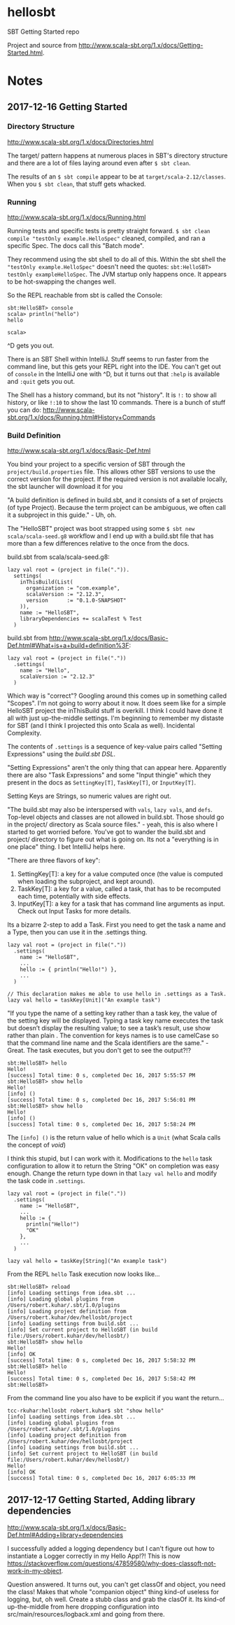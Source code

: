 # hellosbt
SBT Getting Started repo

Project and source from http://www.scala-sbt.org/1.x/docs/Getting-Started.html.

# Notes

## 2017-12-16 Getting Started

### Directory Structure

http://www.scala-sbt.org/1.x/docs/Directories.html

The target/ pattern happens at numerous places in SBT's directory structure and there are a lot of files laying around
even after `$ sbt clean`.

The results of an `$ sbt compile` appear to be at `target/scala-2.12/classes`.  When you `$ sbt clean`, that stuff gets
whacked.

### Running

http://www.scala-sbt.org/1.x/docs/Running.html

Running tests and specific tests is pretty straight forward.  `$ sbt clean compile "testOnly example.HelloSpec"`
cleaned, compiled, and ran a specific Spec.  The docs call this "Batch mode".

They recommend using the sbt shell to do all of this.  Within the sbt shell the `"testOnly example.HelloSpec"` doesn't
need the quotes:  `sbt:HelloSBT> testOnly exampleHelloSpec`.  The JVM startup only happens once.  It appears to be
hot-swapping the changes well.

So the REPL reachable from sbt is called the Console:

    sbt:HelloSBT> console
    scala> println("hello")
    hello

    scala>

^D gets you out.

There is an SBT Shell within IntelliJ.  Stuff seems to run faster from the command line, but this gets your REPL right
into the IDE.  You can't get out of `console` in the IntelliJ one with ^D, but it turns out that `:help` is available
and `:quit` gets you out.

The Shell has a history command, but its not "history".  It is `!:` to show all history, or like `!:10` to show the last
10 commands.  There is a bunch of stuff you can do:  http://www.scala-sbt.org/1.x/docs/Running.html#History+Commands

### Build Definition

http://www.scala-sbt.org/1.x/docs/Basic-Def.html

You bind your project to a specific version of SBT through the `project/build.properties` file.  This allows other
SBT versions to use the correct version for the project.  If the required version is not available locally, the sbt
launcher will download it for you

"A build definition is defined in build.sbt, and it consists of a set of projects (of type Project). Because the term
project can be ambiguous, we often call it a subproject in this guide." - Uh, oh.

The "HelloSBT" project was boot strapped using some `$ sbt new scala/scala-seed.g8` workflow and I end up with a
build.sbt file that has more than a few differences relative to the once from the docs.

build.sbt from scala/scala-seed.g8:
```
lazy val root = (project in file(".")).
  settings(
    inThisBuild(List(
      organization := "com.example",
      scalaVersion := "2.12.3",
      version      := "0.1.0-SNAPSHOT"
    )),
    name := "HelloSBT",
    libraryDependencies += scalaTest % Test
  )
```

build.sbt from http://www.scala-sbt.org/1.x/docs/Basic-Def.html#What+is+a+build+definition%3F:
```
lazy val root = (project in file("."))
  .settings(
    name := "Hello",
    scalaVersion := "2.12.3"
  )
```

Which way is "correct"?  Googling around this comes up in something called "Scopes".  I'm not going to worry about it
now.  It does seem like for a simple HelloSBT project the inThisBuild stuff is overkill.  I think I could have done it
all with just up-the-middle settings.  I'm beginning to remember my distaste for SBT (and I think I projected this onto
Scala as well).  Incidental Complexity.

The contents of `.settings` is a sequence of key-value pairs called "Setting Expressions" using the *build.sbt DSL*.

"Setting Expressions" aren't the only thing that can appear here.  Apparently there are also "Task Expressions" and
some "Input thingie" which they present in the docs as `SettingKey[T]`, `TaskKey[T]`, or `InputKey[T]`.

Setting Keys are Strings, so numeric values are right out.

"The build.sbt may also be interspersed with `vals`, `lazy vals`, and `defs`.  Top-level objects and classes are not
allowed in build.sbt.  Those should go in the project/ directory as Scala source files." - yeah, this is also where I
started to get worried before.  You've got to wander the build.sbt and project/ directory to figure out what is going
on.  Its not a "everything is in one place" thing.  I bet IntelliJ helps here.

"There are three flavors of key":

1. SettingKey[T]: a key for a value computed once (the value is computed when loading the subproject, and kept around).
1. TaskKey[T]: a key for a value, called a task, that has to be recomputed each time, potentially with side effects.
1. InputKey[T]: a key for a task that has command line arguments as input. Check out Input Tasks for more details.

Its a bizarre 2-step to add a Task.  First you need to get the task a name and a Type, then you can use it in the
.settings thing.

```
lazy val root = (project in file("."))
  .settings(
    name := "HelloSBT",
    ...
    hello := { println("Hello!") },
    ...
  )

// This declaration makes me able to use hello in .settings as a Task.
lazy val hello = taskKey[Unit]("An example task")
```

"If you type the name of a setting key rather than a task key, the value of the setting key will be displayed. Typing a
task key name executes the task but doesn’t display the resulting value; to see a task’s result, use show <task name>
rather than plain <task name>. The convention for keys names is to use camelCase so that the command line name and the
Scala identifiers are the same." - Great.  The task executes, but you don't get to see the output?!?

```
sbt:HelloSBT> hello
Hello!
[success] Total time: 0 s, completed Dec 16, 2017 5:55:57 PM
sbt:HelloSBT> show hello
Hello!
[info] ()
[success] Total time: 0 s, completed Dec 16, 2017 5:56:01 PM
sbt:HelloSBT> show hello
Hello!
[info] ()
[success] Total time: 0 s, completed Dec 16, 2017 5:58:24 PM
```
The `[info] ()` is the return value of hello which is a `Unit` (what Scala calls the concept of *void*)

I think this stupid, but I can work with it.  Modifications to the `hello` task configuration to allow it to return the
String "OK" on completion was easy enough.  Change the return type down in that `lazy val hello` and modify the task
code in `.settings`.

```
lazy val root = (project in file("."))
  .settings(
    name := "HelloSBT",
    ...
    hello := {
      println("Hello!")
      "OK"
    },
    ...
  )

lazy val hello = taskKey[String]("An example task")
```

From the REPL `hello` Task execution now looks like...

```
sbt:HelloSBT> reload
[info] Loading settings from idea.sbt ...
[info] Loading global plugins from /Users/robert.kuhar/.sbt/1.0/plugins
[info] Loading project definition from /Users/robert.kuhar/dev/hellosbt/project
[info] Loading settings from build.sbt ...
[info] Set current project to HelloSBT (in build file:/Users/robert.kuhar/dev/hellosbt/)
sbt:HelloSBT> show hello
Hello!
[info] OK
[success] Total time: 0 s, completed Dec 16, 2017 5:58:32 PM
sbt:HelloSBT> hello
Hello!
[success] Total time: 0 s, completed Dec 16, 2017 5:58:42 PM
sbt:HelloSBT>
```

From the command line you also have to be explicit if you want the return...
```
tcc-rkuhar:hellosbt robert.kuhar$ sbt "show hello"
[info] Loading settings from idea.sbt ...
[info] Loading global plugins from /Users/robert.kuhar/.sbt/1.0/plugins
[info] Loading project definition from /Users/robert.kuhar/dev/hellosbt/project
[info] Loading settings from build.sbt ...
[info] Set current project to HelloSBT (in build file:/Users/robert.kuhar/dev/hellosbt/)
Hello!
[info] OK
[success] Total time: 0 s, completed Dec 16, 2017 6:05:33 PM
```

## 2017-12-17 Getting Started, Adding library dependencies

http://www.scala-sbt.org/1.x/docs/Basic-Def.html#Adding+library+dependencies

I successfully added a logging dependency but I can't figure out how to instantiate a Logger correctly in my Hello
App!?!  This is now https://stackoverflow.com/questions/47859580/why-does-classoft-not-work-in-my-object.

Question answered.  It turns out, you can't get classOf and object, you need the class!  Makes that whole "companion
object" thing kind-of useless for logging, but, oh well.  Create a stubb class and grab the clasOf it.  Its kind-of
up-the-middle from here dropping configuration into src/main/resources/logback.xml and going from there.
